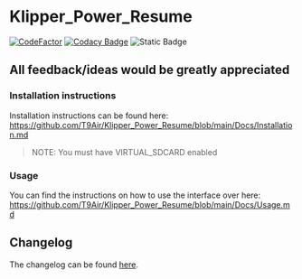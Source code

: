 # Klipper_Power_Resume

[![CodeFactor](https://www.codefactor.io/repository/github/t9air/klipper_power_resume/badge)](https://www.codefactor.io/repository/github/t9air/klipper_power_resume)
[![Codacy Badge](https://app.codacy.com/project/badge/Grade/09208fa8791d47e1a94103b238895fa5)](https://app.codacy.com/gh/T9Air/Klipper_Power_Resume/dashboard?utm_source=gh&utm_medium=referral&utm_content=&utm_campaign=Badge_grade)
![Static Badge](https://img.shields.io/badge/version-3.4.1-blue)

## All feedback/ideas would be greatly appreciated

### Installation instructions

Installation instructions can be found here: <https://github.com/T9Air/Klipper_Power_Resume/blob/main/Docs/Installation.md>

> NOTE: You must have VIRTUAL_SDCARD enabled

### Usage

You can find the instructions on how to use the interface over here: <https://github.com/T9Air/Klipper_Power_Resume/blob/main/Docs/Usage.md>

## Changelog

The changelog can be found [here](https://github.com/T9Air/Klipper_Power_Resume/blob/main/CHANGELOG.md).
